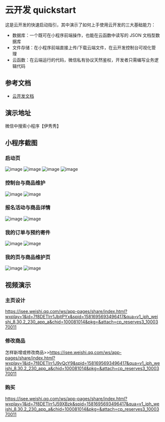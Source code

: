 # 云开发 quickstart

这是云开发的快速启动指引，其中演示了如何上手使用云开发的三大基础能力：

- 数据库：一个既可在小程序前端操作，也能在云函数中读写的 JSON 文档型数据库
- 文件存储：在小程序前端直接上传/下载云端文件，在云开发控制台可视化管理
- 云函数：在云端运行的代码，微信私有协议天然鉴权，开发者只需编写业务逻辑代码

## 参考文档

- [云开发文档](https://developers.weixin.qq.com/miniprogram/dev/wxcloud/basis/getting-started.html)

## 演示地址
微信中搜索小程序【伊秀秀】

## 小程序截图
### 启动页
![image](https://user-images.githubusercontent.com/85377437/126893603-4a774b81-b39a-4170-819c-41a5238bd542.png)
![image](https://user-images.githubusercontent.com/85377437/126893607-e5638fd0-2fd7-4294-8ade-9a6e574a800e.png)
![image](https://user-images.githubusercontent.com/85377437/126893611-ec6ced12-c3a5-4673-a6f6-ee37c9df84a0.png)
![image](https://user-images.githubusercontent.com/85377437/126893614-2a520d51-ef11-46ee-b2ec-5363e7876604.png)
### 控制台与商品维护
![image](https://user-images.githubusercontent.com/85377437/126893629-b9455bf9-cf2a-43ca-9f61-832067f92c7b.png)
![image](https://user-images.githubusercontent.com/85377437/126893637-dc601611-c924-4be0-ad75-9562c3ac8ca6.png)
### 报名活动与商品详情
![image](https://user-images.githubusercontent.com/85377437/126893649-852981ec-42f8-4708-9824-1dff9a5a11bf.png)
![image](https://user-images.githubusercontent.com/85377437/126893651-a084da05-e3d2-42c7-921f-6dc45c14030b.png)
### 我的订单与预约寄件
![image](https://user-images.githubusercontent.com/85377437/126893658-b3c61154-a4d7-43fc-bdae-aaaf2a15a6da.png)
![image](https://user-images.githubusercontent.com/85377437/126893660-5637b130-ad73-4879-bbc9-f480e35f3b22.png)
### 我的页与商品维护页
![image](https://user-images.githubusercontent.com/85377437/126893665-e9ad9477-6bad-4f9b-9606-4f62012b4bca.png)
![image](https://user-images.githubusercontent.com/85377437/126893666-1c515dd2-435a-48b3-90d4-f5dfbcb022ba.png)
## 视频演示
### 主页设计
https://isee.weishi.qq.com/ws/app-pages/share/index.html?wxplay=1&id=7f8DETlrr1JbitPYx&spid=1581695693496417&qua=v1_iph_weishi_8.30.2_230_app_a&chid=100081014&pkg=&attach=cp_reserves3_1000370011
### 修改商品
怎样新增或修改商品>>https://isee.weishi.qq.com/ws/app-pages/share/index.html?wxplay=1&id=7f8DETlrr1J9vQcY9&spid=1581695693496417&qua=v1_iph_weishi_8.30.2_230_app_a&chid=100081014&pkg=&attach=cp_reserves3_1000370011
### 购买
https://isee.weishi.qq.com/ws/app-pages/share/index.html?wxplay=1&id=7f8DETlrr1J59XBzk&spid=1581695693496417&qua=v1_iph_weishi_8.30.2_230_app_a&chid=100081014&pkg=&attach=cp_reserves3_1000370011
